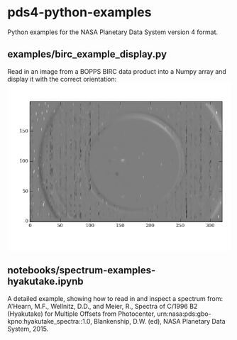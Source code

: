 # pds4-python-examples
Python examples for the NASA Planetary Data System version 4 format.

## examples/birc_example_display.py
Read in an image from a BOPPS BIRC data product into a Numpy array and display it with the correct orientation: ![BOPPS/BIRC: C/2014 E2 (Jacques)](https://github.com/Small-Bodies-Node/pds4-python/raw/master/examples/jaha_0_5_0349_s_0491.png "BOPPS/BIRC: C/2014 E2 (Jacques)")

## notebooks/spectrum-examples-hyakutake.ipynb
A detailed example, showing how to read in and inspect a spectrum from: A'Hearn, M.F., Wellnitz, D.D., and Meier, R., Spectra of C/1996 B2 (Hyakutake) for Multiple Offsets from Photocenter, urn:nasa:pds:gbo-kpno:hyakutake_spectra::1.0, Blankenship, D.W. (ed), NASA Planetary Data System, 2015.
